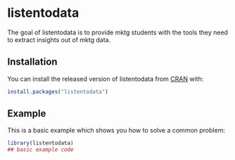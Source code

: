 
# listentodata

<!-- badges: start -->
<!-- badges: end -->

The goal of listentodata is to provide mktg students with the tools they need to extract insights out of mktg data.

## Installation

You can install the released version of listentodata from [CRAN](https://CRAN.R-project.org) with:

``` r
install.packages("listentodata")
```

## Example

This is a basic example which shows you how to solve a common problem:

``` r
library(listentodata)
## basic example code
```
